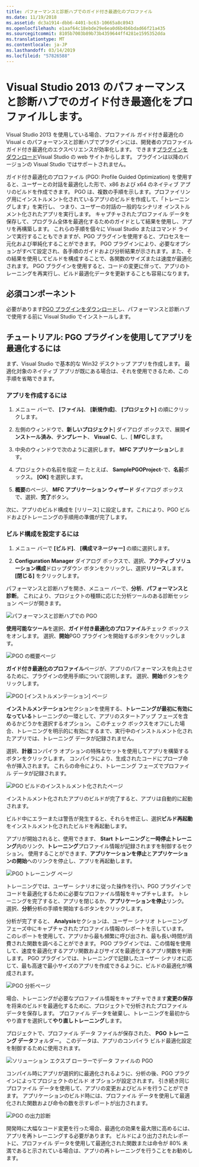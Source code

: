 ```yaml
---
title: パフォーマンスと診断ハブでのガイド付き最適化のプロファイル
ms.date: 11/19/2018
ms.assetid: dc3a1914-dbb6-4401-bc63-10665a8c8943
ms.openlocfilehash: e1aaf64c18ebde29e6ea0d6b4b6bdad66f21a435
ms.sourcegitcommit: 8105b7003b89b73b4359644ff4281e1595352dda
ms.translationtype: MT
ms.contentlocale: ja-JP
ms.lasthandoff: 03/14/2019
ms.locfileid: "57826588"
---
```

# <a name="profile-guided-optimization-in-the-visual-studio-2013-performance-and-diagnostics-hub"></a>Visual Studio 2013 のパフォーマンスと診断ハブでのガイド付き最適化をプロファイルします。

Visual Studio 2013 を使用している場合、プロファイル ガイド付き最適化の Visual c のパフォーマンスと診断ハブでプラグインには、開発者のプロファイル ガイド付き最適化のエクスペリエンスが効率化します。 できます[プラグインをダウンロード](https://marketplace.visualstudio.com/items?itemName=ProfileGuidedOptimizationTeam.ProfileGuidedOptimizationforVisualC)Visual Studio の web サイトからします。 プラグインは以降のバージョンの Visual Studio ではサポートされません。

ガイド付き最適化のプロファイル (PGO: Profile Guided Optimization) を使用すると、ユーザーとの対話を最適化した形で、x86 および x64 のネイティブ アプリのビルドを作成できます。 PGO は、複数の手順を示します。プロファイリング用にインストルメント化されているアプリのビルドを作成して、「トレーニングします」を実行し、 つまり、ユーザーの対話の一般的なシナリオ インストルメント化されたアプリを実行します。 キャプチャされたプロファイル データを保存して、プログラム全体を最適化するためのガイドとして結果を使用し、アプリを再構築します。 これらの手順を個々に Visual Studio またはコマンド ラインで実行することもできますが、PGO プラグインを使用すると、プロセスを一元化および単純化することができます。 PGO プラグインにより、必要なオプションがすべて設定され、各手順のガイドおよび分析結果が示されます。また、その結果を使用してビルドを構成することで、各関数のサイズまたは速度が最適化されます。 PGO プラグインを使用すると、コードの変更に伴って、アプリのトレーニングを再実行し、ビルド最適化データを更新することも容易になります。

## <a name="prerequisites"></a>必須コンポーネント

必要があります[PGO プラグインをダウンロード](https://marketplace.visualstudio.com/items?itemName=ProfileGuidedOptimizationTeam.ProfileGuidedOptimizationforVisualC)し、パフォーマンスと診断ハブで使用する前に Visual Studio でインストールします。

## <a name="walkthrough-using-the-pgo-plug-in-to-optimize-an-app"></a>チュートリアル: PGO プラグインを使用してアプリを最適化するには

まず、Visual Studio で基本的な Win32 デスクトップ アプリを作成します。 最適化対象のネイティブ アプリが既にある場合は、それを使用できるため、この手順を省略できます。

### <a name="to-create-an-app"></a>アプリを作成するには

1. メニュー バーで、 **[ファイル]**、 **[新規作成]**、 **[プロジェクト]** の順にクリックします。

1. 左側のウィンドウで、**新しいプロジェクト**] ダイアログ ボックスで、展開**インストール済み**、**テンプレート**、 **Visual C**、し、[ **MFC**します。

1. 中央のウィンドウで次のように選択します。 **MFC アプリケーション**します。

1. プロジェクトの名前を指定 — たとえば、 **SamplePGOProject**-で、**名前**ボックス。 **[OK]** を選択します。

1. **概要**のページ、 **MFC アプリケーション ウィザード** ダイアログ ボックスで、選択、**完了**ボタン。

次に、アプリのビルド構成を [リリース] に設定します。これにより、PGO ビルドおよびトレーニングの手順用の準備が完了します。

### <a name="to-set-the-build-configuration"></a>ビルド構成を設定するには

1. メニュー バーで **[ビルド]**、 **[構成マネージャー]** の順に選択します。

1. **Configuration Manager**  ダイアログ ボックスで、選択、**アクティブ ソリューション構成**ドロップダウン ボタンをクリックし、選択**リリース**します。 **[閉じる]** をクリックします。

パフォーマンスと診断ハブを開き、メニュー バーで、**分析**、**パフォーマンスと診断**。 これにより、プロジェクトの種類に応じた分析ツールのある診断セッション ページが開きます。

![パフォーマンスと診断ハブでの PGO](media/pgofig0hub.png "パフォーマンスと診断ハブでの PGO")

**使用可能なツール**を選択、**ガイド付き最適化のプロファイル**チェック ボックスをオンします。 選択、**開始**PGO プラグインを開始するボタンをクリックします。

![PGO の概要ページ](media/pgofig1start.png "PGO はじめに ページ")

**ガイド付き最適化のプロファイル**ページが、アプリのパフォーマンスを向上させるために、プラグインの使用手順について説明します。 選択、**開始**ボタンをクリックします。

![PGO [インストルメンテーション] ページ](media/pgofig2instrument.png "PGO [インストルメンテーション] ページ")

**インストルメンテーション**セクションを使用する、**トレーニングが最初に有効になっている**トレーニングの一環として、アプリのスタートアップ フェーズを含めるかどうかを選択するオプション。 このチェック ボックスをオフにした場合、トレーニングを明示的に有効にするまで、実行中のインストルメント化されたアプリでは、トレーニング データが記録されません。

選択、**計器**コンパイラ オプションの特殊なセットを使用してアプリを構築するボタンをクリックします。 コンパイラにより、生成されたコードにプローブ命令が挿入されます。 これらの命令により、トレーニング フェーズでプロファイル データが記録されます。

![PGO ビルドのインストルメント化されたページ](media/pgofig3build.PNG "PGO のインストルメント化されたビルド ページ")

インストルメント化されたアプリのビルドが完了すると、アプリは自動的に起動されます。

ビルド中にエラーまたは警告が発生すると、それらを修正し、選択**ビルド再起動**をインストルメント化されたビルドを再起動します。

アプリが開始されると、使用できます、 **Start トレーニング**と**一時停止トレーニング**内のリンク、**トレーニング**プロファイル情報が記録されますを制御するセクション。 使用することができます、**アプリケーションを停止**と**アプリケーションの開始**へのリンクを停止し、アプリを再起動します。

![PGO トレーニング ページ](media/pgofig4training.PNG "PGO トレーニング ページ")

トレーニングでは、ユーザー シナリオに従った操作を行い、PGO プラグインでコードを最適化するために必要なプロファイル情報をキャプチャします。 トレーニングを完了すると、アプリを閉じるか、**アプリケーションを停止**リンク。 選択、**分析**分析の手順を開始するボタンをクリックします。

分析が完了すると、 **Analysis**セクションは、ユーザー シナリオ トレーニング フェーズ中にキャプチャされたプロファイル情報のレポートを示しています。 このレポートを使用して、アプリから最も頻繁に呼び出され、最も長い時間が消費された関数を調べることができます。 PGO プラグインでは、この情報を使用して、速度を最適化するアプリ関数およびサイズを最適化するアプリ関数を判断します。 PGO プラグインでは、トレーニングで記録したユーザー シナリオに応じて、最も高速で最小サイズのアプリを作成できるように、ビルドの最適化が構成されます。

![PGO 分析ページ](media/pgofig5analyze.png "PGO 分析 ページ")

場合、トレーニングが必要なプロファイル情報をキャプチャできます**変更の保存**を将来のビルドを最適化するために、プロジェクトで分析されたプロファイル データを保存します。 プロファイル データを破棄し、トレーニングを最初からやり直すを選択して**やり直しトレーニング**します。

プロジェクトで、プロファイル データ ファイルが保存された、 **PGO トレーニング データ**フォルダー。 このデータは、アプリのコンパイラ ビルド最適化設定を制御するために使用されます。

![ソリューション エクスプ ローラーでデータ ファイルの PGO](media/pgofig6data.png "ソリューション エクスプ ローラーでの PGO のデータ ファイル")

コンパイル時にアプリが選択的に最適化されるように、分析の後、PGO プラグインによってプロジェクトのビルド オプションが設定されます。 引き続き同じプロファイル データを使用して、アプリの変更およびビルドを行うことができます。 アプリケーションのビルド時には、プロファイル データを使用して最適化された関数および命令の数を示すレポートが出力されます。

![PGO の出力診断](media/pgofig7diagnostics.png "PGO の出力診断")

開発時に大幅なコード変更を行った場合、最適化の効果を最大限に高めるには、アプリを再トレーニングする必要があります。 ビルドにより出力されたレポートに、プロファイル データを使用して最適化された関数または命令が 80% 未満であると示されている場合は、アプリの再トレーニングを行うことをお勧めします。